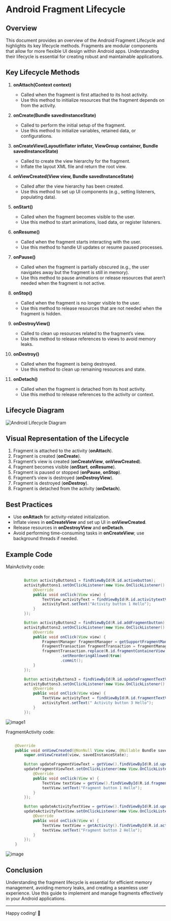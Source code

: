 
# Android Fragment Lifecycle

## Overview

This document provides an overview of the Android Fragment Lifecycle and highlights its key lifecycle methods. Fragments are modular components that allow for more flexible UI design within Android apps. Understanding their lifecycle is essential for creating robust and maintainable applications.

## Key Lifecycle Methods

1. **onAttach(Context context)**

   - Called when the fragment is first attached to its host activity.
   - Use this method to initialize resources that the fragment depends on from the activity.

2. **onCreate(Bundle savedInstanceState)**

   - Called to perform the initial setup of the fragment.
   - Use this method to initialize variables, retained data, or configurations.

3. **onCreateView(LayoutInflater inflater, ViewGroup container, Bundle savedInstanceState)**

   - Called to create the view hierarchy for the fragment.
   - Inflate the layout XML file and return the root view.

4. **onViewCreated(View view, Bundle savedInstanceState)**

   - Called after the view hierarchy has been created.
   - Use this method to set up UI components (e.g., setting listeners, populating data).

5. **onStart()**

   - Called when the fragment becomes visible to the user.
   - Use this method to start animations, load data, or register listeners.

6. **onResume()**

   - Called when the fragment starts interacting with the user.
   - Use this method to handle UI updates or resume paused processes.

7. **onPause()**

   - Called when the fragment is partially obscured (e.g., the user navigates away but the fragment is still in memory).
   - Use this method to pause animations or release resources that aren’t needed when the fragment is not active.

8. **onStop()**

   - Called when the fragment is no longer visible to the user.
   - Use this method to release resources that are not needed when the fragment is hidden.

9. **onDestroyView()**

   - Called to clean up resources related to the fragment’s view.
   - Use this method to release references to views to avoid memory leaks.

10. **onDestroy()**

    - Called when the fragment is being destroyed.
    - Use this method to clean up remaining resources and state.

11. **onDetach()**

    - Called when the fragment is detached from its host activity.
    - Use this method to release references to the activity or context.

## Lifecycle Diagram

![Android Lifecycle Diagram](https://developer.android.com/static/images/guide/fragments/fragment-view-lifecycle.png)

## Visual Representation of the Lifecycle

1. Fragment is attached to the activity (**onAttach**).
2. Fragment is created (**onCreate**).
3. Fragment’s view is created (**onCreateView**, **onViewCreated**).
4. Fragment becomes visible (**onStart**, **onResume**).
5. Fragment is paused or stopped (**onPause**, **onStop**).
6. Fragment’s view is destroyed (**onDestroyView**).
7. Fragment is destroyed (**onDestroy**).
8. Fragment is detached from the activity (**onDetach**).

## Best Practices

- Use **onAttach** for activity-related initialization.
- Inflate views in **onCreateView** and set up UI in **onViewCreated**.
- Release resources in **onDestroyView** and **onDetach**.
- Avoid performing time-consuming tasks in **onCreateView**; use background threads if needed.

## Example Code

MainActivity code:

```java

        Button activityButtons1 = findViewById(R.id.activebutton);
        activityButtons1.setOnClickListener(new View.OnClickListener() {
            @Override
            public void onClick(View view) {
                TextView activityText = findViewById(R.id.activitytextView);
                activityText.setText("Activity button 1 Hello");
            }
        });

        Button activityButtons2 = findViewById(R.id.addFragmentbutton);
        activityButtons2.setOnClickListener(new View.OnClickListener() {
            @Override
            public void onClick(View view) {
                FragmentManager fragmentManager = getSupportFragmentManager();
                FragmentTransaction fragmentTransaction = fragmentManager.beginTransaction();
                fragmentTransaction.replace(R.id.fragmentContainerView, TestFragment.class, null)
                        .setReorderingAllowed(true)
                        .commit();
            }
        });

        Button activityButtons3 = findViewById(R.id.updateFragmentTextViewButton);
        activityButtons3.setOnClickListener(new View.OnClickListener() {
            @Override
            public void onClick(View view) {
                TextView activityText = findViewById(R.id.fragmentTextView);
                activityText.setText(" Activity button 3 Hello");
            }
        });

```
![image1](https://github.com/user-attachments/assets/c924055d-16ce-4847-aaf6-52c78530507f)

FragmentActivity code:

```java

    @Override
    public void onViewCreated(@NonNull View view, @Nullable Bundle savedInstanceState) {
        super.onViewCreated(view, savedInstanceState);

        Button updateFragmentViewText = getView().findViewById(R.id.updateFragmentViewText);
        updateFragmentViewText.setOnClickListener(new View.OnClickListener() {
            @Override
            public void onClick(View v) {
                TextView textView = getView().findViewById(R.id.fragmentTextView);
                textView.setText("Fragment button 1 Hello");
            }
        });

        Button updateActivityTextView = getView().findViewById(R.id.updateActivityTextView);
        updateActivityTextView.setOnClickListener(new View.OnClickListener() {
            @Override
            public void onClick(View v) {
                TextView textView = getActivity().findViewById(R.id.activitytextView);
                textView.setText("Fragment button 2 Hello");
            }
        });
    }

```
![image](https://github.com/user-attachments/assets/9fbe175e-347b-4c4d-947e-381904076109)

## Conclusion

Understanding the fragment lifecycle is essential for efficient memory management, avoiding memory leaks, and creating a seamless user experience. Use this guide to implement and manage fragments effectively in your Android applications.

 ---
Happy coding! 🎉
